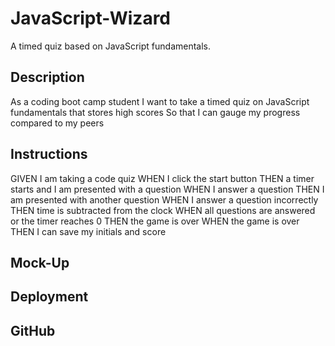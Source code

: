 # JavaScript-Wizard
A timed quiz based on JavaScript fundamentals. 

## Description
As a coding boot camp student
I want to take a timed quiz on JavaScript fundamentals that stores high scores
So that I can gauge my progress compared to my peers

## Instructions
GIVEN I am taking a code quiz
WHEN I click the start button
THEN a timer starts and I am presented with a question
WHEN I answer a question
THEN I am presented with another question
WHEN I answer a question incorrectly
THEN time is subtracted from the clock
WHEN all questions are answered or the timer reaches 0
THEN the game is over
WHEN the game is over
THEN I can save my initials and score

## Mock-Up


## Deployment


## GitHub